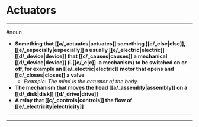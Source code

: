 # Actuators
---
#noun
- **Something that [[a/_actuates|actuates]] something [[e/_else|else]], [[e/_especially|especially]] a usually [[e/_electric|electric]] [[d/_device|device]] that [[c/_causes|causes]] a mechanical [[d/_device|device]] (i.[[e/_e|e]]. a mechanism) to be switched on or off, for example an [[e/_electric|electric]] motor that opens and [[c/_closes|closes]] a valve**
	- _Example: The mind is the actuator of the body._
- **The mechanism that moves the head [[a/_assembly|assembly]] on a [[d/_disk|disk]] [[d/_drive|drive]]**
- **A relay that [[c/_controls|controls]] the flow of [[e/_electricity|electricity]]**
---
---
